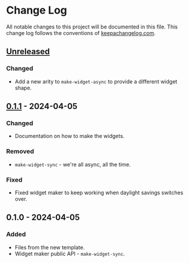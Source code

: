 # Change Log
All notable changes to this project will be documented in this file. This change log follows the conventions of [keepachangelog.com](http://keepachangelog.com/).

## [Unreleased]
### Changed
- Add a new arity to `make-widget-async` to provide a different widget shape.

## [0.1.1] - 2024-04-05
### Changed
- Documentation on how to make the widgets.

### Removed
- `make-widget-sync` - we're all async, all the time.

### Fixed
- Fixed widget maker to keep working when daylight savings switches over.

## 0.1.0 - 2024-04-05
### Added
- Files from the new template.
- Widget maker public API - `make-widget-sync`.

[Unreleased]: https://sourcehost.site/your-name/website_notifications/compare/0.1.1...HEAD
[0.1.1]: https://sourcehost.site/your-name/website_notifications/compare/0.1.0...0.1.1
